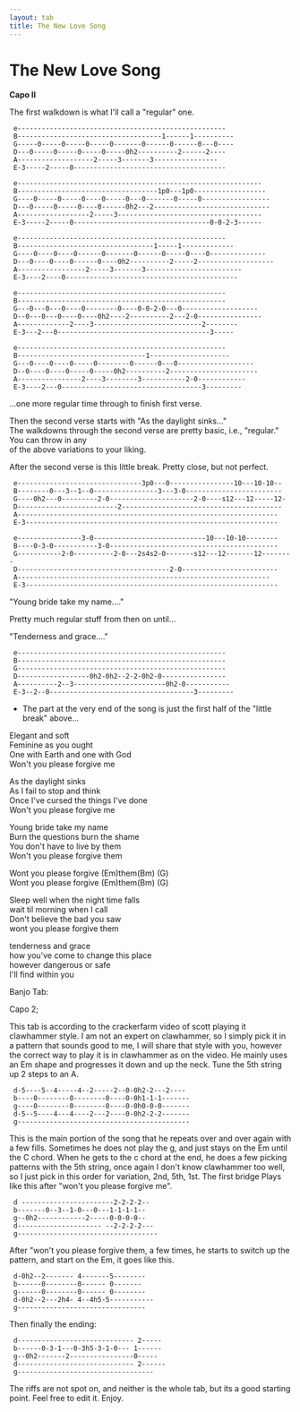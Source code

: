 ```yaml
---
layout: tab
title: The New Love Song
---
```

# The New Love Song

**Capo II**  
  
The first walkdown is what I'll call a "regular" one.  

``` 
 e----------------------------------------------------
 B------------------------------------1------1----------
 G-----0-----0-----0-----0-------0------0------0---0----
 D---0-----0-----0-----0-----0h2----------2------2----
 A-------------------2-----3-------3----------------
 E-3-----2-----0--------------------------------------
 
 e-------------------------------------------------------------
 B-----------------------------------1p0---1p0------------------
 G----0-----0-----0----0-----0---0-------0-----0-----------------
 D---0-----0-----0----0------0h2---2-----------------------------
 A------------------2-----3------------------------------------
 E-3-----2-----0----------------------------------0-0-2-3------
 
 e----------------------------------------------------
 B----------------------------------1-----1-------------
 G----0----0----0------0-------0------0-----0----0--------------
 D---0----0----0------0----0h2----------2-----2-------------------
 A-----------------2-----3-------3------------------------
 E-3----2----0-------------------------------------------
 
 e----------------------------------------------------
 B----------------------------------------------------
 G---0---0---0----0--------0----0-0-2-0---0-------------------
 D--0---0---0----0----0h2----2----------2---2-0----------------
 A-------------2----3---------------------------2--------
 E-3---2---0--------------------------------------3-----
 
 e----------------------------------------------------
 B--------------------------------1--------------------
 G---0----0----0-----0--------0------0---0-------------------
 D--0----0----0-----0-----0h2----------2----------------------
 A----------------2----3--------3-----------2-0------------
 E-3----2---0-----------------------------------3---------
```

...one more regular time through to finish first verse.  
  
Then the second verse starts with "As the daylight sinks..."  
The walkdowns through the second verse are pretty basic, i.e.,
"regular." You can throw in any  
of the above variations to your liking.  
  
After the second verse is this little break. Pretty close, but not
perfect.  

``` 
 e-------------------------------3p0---0----------------10---10-10--
 B--------0---3--1--0----------------3---3-0------------------------
 G----0h2---0---------2-0---------------------2-0----s12---12-----12-
 D-------------------------2----------------------------------------
 A-----------------------------------------------------------------
 E-3---------------------------------------------------------------
 
 e----------------3-0----------------------------10---10-10--------
 B----0-3-0-----------3-0------------------------------------------
 G-----------2-0----------2-0---2s4s2-0-------s12---12-------12--------
 D--------------------------------------2-0------------------------
 A---------------------------------------------------------------
 E-3---------------------------------------------------------------
```

"Young bride take my name...."  
  
Pretty much regular stuff from then on until...  
  
"Tenderness and grace...."  

``` 
 e----------------------------------------------------
 B----------------------------------------------------
 G----------------------------------------------------
 D------------------0h2-0h2--2-2-0h2-0----------------
 A----------2--3-----------------------0h2-0-----------
 E-3--2--0------------------------------------3---------
```

  - The part at the very end of the song is just the first half of the
    "little break" above...  

  
Elegant and soft  
Feminine as you ought  
One with Earth and one with God  
Won't you please forgive me  
  
As the daylight sinks  
As I fail to stop and think  
Once I've cursed the things I've done  
Won't you please forgive me  
  
Young bride take my name  
Burn the questions burn the shame  
You don't have to live by them  
Won't you please forgive them  
  
Wont you please forgive (Em)them(Bm) (G)  
Wont you please forgive (Em)them(Bm) (G)  
  
Sleep well when the night time falls  
wait til morning when I call  
Don't believe the bad you saw  
wont you please forgive them  
  
tenderness and grace  
how you've come to change this place  
however dangerous or safe  
I'll find within you  

  
Banjo Tab:

Capo 2;

This tab is according to the crackerfarm video of scott playing it
clawhammer style. I am not an expert on clawhammer, so I simply pick it
in a pattern that sounds good to me, I will share that style with you,
however the correct way to play it is in clawhammer as on the video. He
mainly uses an Em shape and progresses it down and up the neck. Tune the
5th string up 2 steps to an A.

``` 
 d-5----5--4-----4--2-----2--0-0h2-2---2----
 b----0--------0--------0----0-0h1-1-1-------
 g----0--------0--------0----0-0h0-0-0-------
 d-5--5----4---4----2---2----0-0h2-2-2-------
 g-------------------------------------------
```

This is the main portion of the song that he repeats over and over again
with a few fills. Sometimes he does not play the g, and just stays on
the Em until the C chord. When he gets to the c chord at the end, he
does a few picking patterns with the 5th string, once again I don't know
clawhammer too well, so I just pick in this order for variation, 2nd,
5th, 1st. The first bridge Plays like this after "won't you please
forgive me".

``` 
 d -----------------------2-2-2-2--
 b-------0--3--1-0---0---1-1-1-1--
 g--0h2------------2-----0-0-0-0--
 d--------------------- --2-2-2-2---
 g-----------------------------------
```

After "won't you please forgive them, a few times, he starts to switch
up the pattern, and start on the Em, it goes like this.

``` 
 d-0h2--2------- 4-------5--------
 b------0--------0------ 0-------
 g------0--------0------ 0--------
 d-0h2--2---2h4- 4--4h5-5-----------
 g--------------------------------
```

Then finally the ending:

``` 
 d----------------------------- 2-----
 b------0-3-1---0-3h5-3-1-0--- 1------
 g--0h2-------2----------------0-----
 d----------------------------- 2------
 g----------------------------------
```

The riffs are not spot on, and neither is the whole tab, but its a good
starting point. Feel free to edit it. Enjoy.
